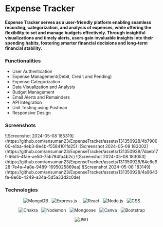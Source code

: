 
<h1>Expense Tracker</h1>
<h4>Expense Tracker serves as a user-friendly platform enabling seamless recording, categorization, and analysis of expenses, while offering the flexibility to set and manage budgets effectively. Through insightful visualizations and timely alerts, users gain invaluable insights into their spending habits, fostering smarter financial decisions and long-term financial stability.</h4>
<h3>Functionalities</h3>
<ul>
  <li>User Authentication</li>
  <li>Expense Management(Debit, Credit and Pending)</li>
  <li>Expense Categorization</li>
  <li>Data Visualization and Analysis</li>
  <li>Budget Management</li>
  <li>Email Alerts and Remainders</li>
  <li>API Integration</li>
  <li>Unit Testing using Postman</li>
  <li>Responsive Design</li>
</ul>
<h3>Screenshots</h3>
![Screenshot 2024-05-08 185319](https://github.com/ansuman23/ExpenseTracker/assets/131350928/4b790000-e1ba-4eb3-8e4b-f5584101fd25)
![Screenshot 2024-05-08 183002](https://github.com/ansuman23/ExpenseTracker/assets/131350928/7daeb17f-66d5-4fae-ae50-75b794fa4b2c)
![Screenshot 2024-05-08 183053](https://github.com/ansuman23/ExpenseTracker/assets/131350928/64e8c928-7e4a-4a8e-9489-1695025869ea)
![Screenshot 2024-05-08 183149](https://github.com/ansuman23/ExpenseTracker/assets/131350928/4a9643fe-8e6b-4249-a34a-5d5a33d2c0de)

<h3>Technologies</h3>
<div align="center">
  
![MongoDB](https://img.shields.io/badge/MongoDB-47A248.svg?style=for-the-badge&logo=MongoDB&logoColor=white) &nbsp; ![Express.js](https://img.shields.io/badge/express.js-%23404d59.svg?style=for-the-badge&logo=express&logoColor=%2361DAFB) &nbsp;  &nbsp; ![React](https://img.shields.io/badge/React-61DAFB.svg?style=for-the-badge&logo=React&logoColor=black) &nbsp; ![Node.js](https://img.shields.io/badge/Node.js-339933.svg?style=for-the-badge&logo=nodedotjs&logoColor=white) &nbsp; ![CSS](https://img.shields.io/badge/CSS3-1572B6.svg?style=for-the-badge&logo=CSS3&logoColor=white)

</div>

<div align="center">
  
![Chakra](https://img.shields.io/badge/chakra-%234ED1C5.svg?style=for-the-badge&logo=chakraui&logoColor=white) &nbsp; ![Nodemon](https://img.shields.io/badge/Nodemon-76D04B.svg?style=for-the-badge&logo=Nodemon&logoColor=white) &nbsp; ![Mongoose](https://img.shields.io/badge/Mongoose-880000.svg?style=for-the-badge&logo=Mongoose&logoColor=white) &nbsp; ![Canva](https://img.shields.io/badge/Canva-00C4CC.svg?style=for-the-badge&logo=Canva&logoColor=white) &nbsp; ![Bootstrap](https://img.shields.io/badge/Bootstrap-7952B3.svg?style=for-the-badge&logo=Bootstrap&logoColor=white)   

</div>

<div align='center'>

![JWT](https://img.shields.io/badge/JSON%20Web%20Tokens-000000.svg?style=for-the-badge&logo=JSON-Web-Tokens&logoColor=white)
  
</div>


